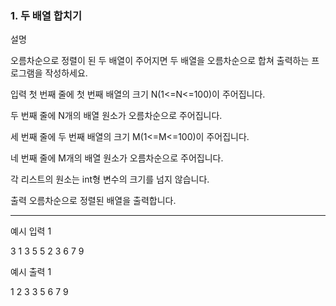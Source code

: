 ### 1. 두 배열 합치기

설명

오름차순으로 정렬이 된 두 배열이 주어지면 두 배열을 오름차순으로 합쳐 출력하는 프로그램을 작성하세요.


입력
첫 번째 줄에 첫 번째 배열의 크기 N(1<=N<=100)이 주어집니다.

두 번째 줄에 N개의 배열 원소가 오름차순으로 주어집니다.

세 번째 줄에 두 번째 배열의 크기 M(1<=M<=100)이 주어집니다.

네 번째 줄에 M개의 배열 원소가 오름차순으로 주어집니다.

각 리스트의 원소는 int형 변수의 크기를 넘지 않습니다.


출력
오름차순으로 정렬된 배열을 출력합니다.

<hr>

예시 입력 1 

3
1 3 5
5
2 3 6 7 9

예시 출력 1

1 2 3 3 5 6 7 9